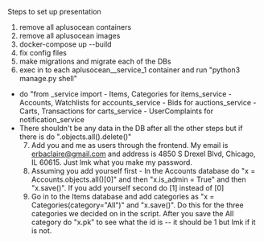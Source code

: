 Steps to set up presentation
1. remove all aplusocean containers
2. remove all aplusocean images
3. docker-compose up --build
4. fix config files
5. make migrations and migrate each of the DBs
6. exec in to each aplusocean_<service>_service_1 container and run "python3 manage.py shell"
 - do "from <service>_service import <tables>
        - Items, Categories for items_service
        - Accounts, Watchlists for accounts_service
        - Bids for auctions_service
        - Carts, Transactions for carts_service
        - UserComplaints for notification_service
 - There shouldn't be any data in the DB after all the other steps but if there is do "<Table>.objects.all().delete()"
7. Add you and me as users through the frontend. My email is erbaclaire@gmail.com and address is 4850 S Drexel Blvd, Chicago, IL 60615. Just lmk what you make my password.
8. Assuming you add yourself first - In the Accounts database do "x = Accounts.objects.all()[0]" and then "x.is_admin = True" and then "x.save()". If you add yourself second do [1] instead of [0]
9. Go in to the Items database and add categories as "x = Categories(category="All")" and "x.save()". Do this for the three categories we decided on in the script. After you save the All category do "x.pk" to see what the id is -- it should be 1 but lmk if it is not.
